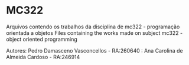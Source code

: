 # MC322
Arquivos contendo os trabalhos da disciplina de mc322 - programação orientada a objetos
Files containing the works made on subject mc322 - object oriented programming

Autores: Pedro Damasceno Vasconcellos - RA:260640
       : Ana Carolina de Almeida Cardoso - RA:246914
